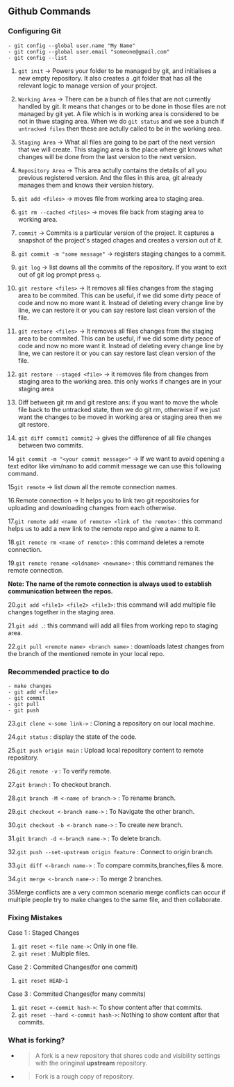 ## Github Commands

### Configuring Git

    - git config --global user.name "My Name"
    - git config --global user.email "someone@gmail.com"
    - git config --list

1. `git init` -> Powers your folder to be managed by git, and initialises a new empty repository. It also creates a .git folder that has all the relevant logic to manage version of your project.

2. `Working Area` -> There can be a bunch of files that are not currently handled by git. It means that changes or to be done in those files are not managed by git yet. A file which is in working area is considered to be not in thwe staging area. When we do `git status` and we see a bunch if `untracked files` then these are actully called to be in the working area.

3. `Staging Area` -> What all files are going to be part of the next version that we will create. This staging
   area is the place where git knows what changes will be done from the last version to the next version.

4. `Repository Area` -> This area actully contains the details of all you previous registered version. And the files in this area, git already manages them and knows their version history.

5. `git add <files>` -> moves file from working area to staging area.

6. `git rm --cached <files>` -> moves file back from staging area to working area.

7. `commit` -> Commits is a particular version of the project. It captures a snapshot of the project's staged chages and creates a version out of it.

8. `git commit -m "some message"` -> registers staging changes to a commit.

9. `git log` -> list downs all the commits of the repository. If you want to exit out of git log prompt press `q`.

10. `git restore <files>` -> It removes all files changes from the staging area to be commited. This can be useful, if we did some dirty peace of code and now no more want it. Instead of deleting every change line by line, we can restore it or you can say restore last clean version of the file.

11. `git restore <files>` -> It removes all files changes from the staging area to be commited. This can be useful, if we did some dirty peace of code and now no more want it. Instead of deleting every change line by line, we can restore it or you can say restore last clean version of the file.

12. `git restore --staged <file>` -> it removes file from changes from staging area to the working area.
    this only works if changes are in your staging area

13. Diff between git rm and git restore
    ans: if you want to move the whole file back to the untracked state, then we do git rm, otherwise if we
    just want the changes to be moved in working area or staging area then we git restore.

14. `git diff commit1 commit2` -> gives the difference of all file changes between two commits.

14 `git commit -m "<your commit message>"` -> If we want to avoid opening a text editor like vim/nano to
add commit message we can use this following command.

15`git remote` -> list down all the remote connection names.

16.Remote connection -> It helps you to link two git repositories for uploading and downloading changes
    from each otherwise.

17.`git remote add <name of remote> <link of the remote>` : this command helps us to add a new link to the
    remote repo and give a name to it.

18.`git remote rm <name of remote>` : this command deletes a remote connection.

19.`git remote rename <oldname> <newname>` : this command remanes the remote connection.

**Note: The name of the remote connection is always used to establish communication between the repos.**

20.`git add <file1> <file2> <file3>`: this command will add multiple file changes together in the
    staging area.

21.`git add .`: this command will add all files from working repo to staging area.

22.`git pull <remote name> <branch name>` : downloads latest changes from the branch of the mentioned remote in your local repo.

### Recommended practice to do

    - make changes
    - git add <file>
    - git commit
    - git pull
    - git push

23.`git clone <-some link->` : Cloning a repository on our local machine.

24.`git status` : display the state of the code.

25.`git push origin main` : Upload local repository content to remote repository.

26.`git remote -v` : To verify remote.

27.`git branch` : To checkout branch.

28.`git branch -M <-name of branch->` : To rename branch.

29.`git checkout <-branch name->` : To Navigate the other branch.

30.`git checkout -b <-branch name->` : To create new branch.

31.`git branch -d <-branch name->` : To delete branch.

32.`git push --set-upstream origin feature` : Connect to origin branch.

33.`git diff <-branch name->` : To compare commits,branches,files & more.

34.`git merge <-branch name->` : To merge 2 branches.

35Merge conflicts are a very common scenario merge conflicts can occur if multiple people try to make changes to the same file, and then collaborate.

### Fixing Mistakes

Case 1 : Staged Changes

1. `git reset <-file name->`: Only in one file.
2. `git reset` : Multiple files.

Case 2 : Commited Changes(for one commit)

1. `git reset HEAD~1`

Case 3 : Commited Changes(for many commits)

1. `git reset <-commit hash->`: To show content after that commits.
2. `git reset --hard <-commit hash->`: Nothing to show content after that commits.

### What is forking?

- > A fork is a new repository that shares code and visibility settings with the oringinal **upstream** repository.
- > Fork is a rough copy of repository.

